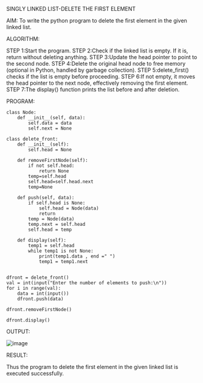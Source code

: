 SINGLY LINKED LIST-DELETE THE FIRST ELEMENT

AIM: 
To write the python program to delete the first element in the given linked list.

ALGORITHM:

STEP 1:Start the program.
STEP 2:Check if the linked list is empty. If it is, return without deleting anything.
STEP 3:Update the head pointer to point to the second node.
STEP 4:Delete the original head node to free memory (optional in Python, handled by garbage collection).
STEP 5:delete_first() checks if the list is empty before proceeding.
STEP 6:If not empty, it moves the head pointer to the next node, effectively removing the first element.
STEP 7:The display() function prints the list before and after deletion.

PROGRAM:

```
class Node:
    def __init__(self, data):
        self.data = data
        self.next = None
        
class delete_front:
    def __init__(self):
        self.head = None
  
    def removeFirstNode(self):
        if not self.head:
            return None
        temp=self.head
        self.head=self.head.next
        temp=None
        
    def push(self, data):
        if self.head is None:
            self.head = Node(data)
            return
        temp = Node(data)
        temp.next = self.head
        self.head = temp
        
    def display(self):
        temp1 = self.head
        while temp1 is not None:
            print(temp1.data , end =" ")
            temp1 = temp1.next
  

dfront = delete_front()
val = int(input("Enter the number of elements to push:\n"))
for i in range(val):
    data = int(input())
    dfront.push(data)

dfront.removeFirstNode()
      
dfront.display()
```

OUTPUT:

![image](https://github.com/user-attachments/assets/7a839f0e-3316-4726-a379-a21df71c4b18)


RESULT:

Thus the program to delete the first element in the given linked list is executed successfully.

